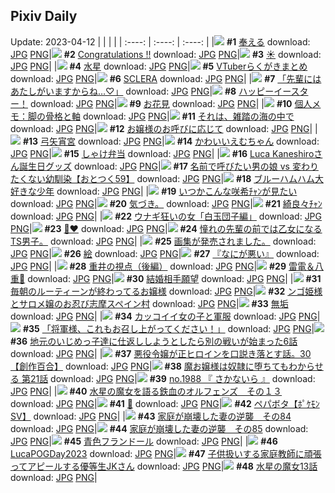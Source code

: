 ## Pixiv Daily
Update: 2023-04-12
|      |      |      |
| :----: | :----: | :----: |
|![](https://pixiv.microyu.workers.dev/c/240x480/img-master/img/2023/04/11/01/45/38/107067067_p0_master1200.jpg) **#1** [奉える](https://www.pixiv.net/artworks/107067067) download: [JPG](https://pixiv.microyu.workers.dev/img-original/img/2023/04/11/01/45/38/107067067_p0.jpg) [PNG](https://pixiv.microyu.workers.dev/img-original/img/2023/04/11/01/45/38/107067067_p0.png)|![](https://pixiv.microyu.workers.dev/c/240x480/img-master/img/2023/04/11/00/00/59/107063859_p0_master1200.jpg) **#2** [Congratulations !!](https://www.pixiv.net/artworks/107063859) download: [JPG](https://pixiv.microyu.workers.dev/img-original/img/2023/04/11/00/00/59/107063859_p0.jpg) [PNG](https://pixiv.microyu.workers.dev/img-original/img/2023/04/11/00/00/59/107063859_p0.png)|![](https://pixiv.microyu.workers.dev/c/240x480/img-master/img/2023/04/10/00/00/10/107033216_p0_master1200.jpg) **#3** [☀](https://www.pixiv.net/artworks/107033216) download: [JPG](https://pixiv.microyu.workers.dev/img-original/img/2023/04/10/00/00/10/107033216_p0.jpg) [PNG](https://pixiv.microyu.workers.dev/img-original/img/2023/04/10/00/00/10/107033216_p0.png)|
|![](https://pixiv.microyu.workers.dev/c/240x480/img-master/img/2023/04/11/00/00/57/107063852_p0_master1200.jpg) **#4** [水星](https://www.pixiv.net/artworks/107063852) download: [JPG](https://pixiv.microyu.workers.dev/img-original/img/2023/04/11/00/00/57/107063852_p0.jpg) [PNG](https://pixiv.microyu.workers.dev/img-original/img/2023/04/11/00/00/57/107063852_p0.png)|![](https://pixiv.microyu.workers.dev/c/240x480/img-master/img/2023/04/11/00/03/23/107064072_p0_master1200.jpg) **#5** [VTuberらくがきまとめ](https://www.pixiv.net/artworks/107064072) download: [JPG](https://pixiv.microyu.workers.dev/img-original/img/2023/04/11/00/03/23/107064072_p0.jpg) [PNG](https://pixiv.microyu.workers.dev/img-original/img/2023/04/11/00/03/23/107064072_p0.png)|![](https://pixiv.microyu.workers.dev/c/240x480/img-master/img/2023/04/11/00/02/25/107064014_p0_master1200.jpg) **#6** [SCLERA](https://www.pixiv.net/artworks/107064014) download: [JPG](https://pixiv.microyu.workers.dev/img-original/img/2023/04/11/00/02/25/107064014_p0.jpg) [PNG](https://pixiv.microyu.workers.dev/img-original/img/2023/04/11/00/02/25/107064014_p0.png)|
|![](https://pixiv.microyu.workers.dev/c/240x480/img-master/img/2023/04/10/08/06/15/107042310_p0_master1200.jpg) **#7** [「先輩にはあたしがいますからね…♡」](https://www.pixiv.net/artworks/107042310) download: [JPG](https://pixiv.microyu.workers.dev/img-original/img/2023/04/10/08/06/15/107042310_p0.jpg) [PNG](https://pixiv.microyu.workers.dev/img-original/img/2023/04/10/08/06/15/107042310_p0.png)|![](https://pixiv.microyu.workers.dev/c/240x480/img-master/img/2023/04/10/00/01/02/107033377_p0_master1200.jpg) **#8** [ハッピーイースター！](https://www.pixiv.net/artworks/107033377) download: [JPG](https://pixiv.microyu.workers.dev/img-original/img/2023/04/10/00/01/02/107033377_p0.jpg) [PNG](https://pixiv.microyu.workers.dev/img-original/img/2023/04/10/00/01/02/107033377_p0.png)|![](https://pixiv.microyu.workers.dev/c/240x480/img-master/img/2023/04/11/06/00/08/107070320_p0_master1200.jpg) **#9** [お花見](https://www.pixiv.net/artworks/107070320) download: [JPG](https://pixiv.microyu.workers.dev/img-original/img/2023/04/11/06/00/08/107070320_p0.jpg) [PNG](https://pixiv.microyu.workers.dev/img-original/img/2023/04/11/06/00/08/107070320_p0.png)|
|![](https://pixiv.microyu.workers.dev/c/240x480/img-master/img/2023/04/11/07/00/05/107071061_p0_master1200.jpg) **#10** [個人メモ：脚の骨格と軸](https://www.pixiv.net/artworks/107071061) download: [JPG](https://pixiv.microyu.workers.dev/img-original/img/2023/04/11/07/00/05/107071061_p0.jpg) [PNG](https://pixiv.microyu.workers.dev/img-original/img/2023/04/11/07/00/05/107071061_p0.png)|![](https://pixiv.microyu.workers.dev/c/240x480/img-master/img/2023/04/10/19/26/16/107054127_p0_master1200.jpg) **#11** [それは、雑踏の海の中で](https://www.pixiv.net/artworks/107054127) download: [JPG](https://pixiv.microyu.workers.dev/img-original/img/2023/04/10/19/26/16/107054127_p0.jpg) [PNG](https://pixiv.microyu.workers.dev/img-original/img/2023/04/10/19/26/16/107054127_p0.png)|![](https://pixiv.microyu.workers.dev/c/240x480/img-master/img/2023/04/11/00/08/33/107064289_p0_master1200.jpg) **#12** [お嬢様のお呼びに応じて](https://www.pixiv.net/artworks/107064289) download: [JPG](https://pixiv.microyu.workers.dev/img-original/img/2023/04/11/00/08/33/107064289_p0.jpg) [PNG](https://pixiv.microyu.workers.dev/img-original/img/2023/04/11/00/08/33/107064289_p0.png)|
|![](https://pixiv.microyu.workers.dev/c/240x480/img-master/img/2023/04/11/00/00/35/107063801_p0_master1200.jpg) **#13** [弓矢宵宮](https://www.pixiv.net/artworks/107063801) download: [JPG](https://pixiv.microyu.workers.dev/img-original/img/2023/04/11/00/00/35/107063801_p0.jpg) [PNG](https://pixiv.microyu.workers.dev/img-original/img/2023/04/11/00/00/35/107063801_p0.png)|![](https://pixiv.microyu.workers.dev/c/240x480/img-master/img/2023/04/10/00/05/12/107033789_p0_master1200.jpg) **#14** [かわいいえむちゃん](https://www.pixiv.net/artworks/107033789) download: [JPG](https://pixiv.microyu.workers.dev/img-original/img/2023/04/10/00/05/12/107033789_p0.jpg) [PNG](https://pixiv.microyu.workers.dev/img-original/img/2023/04/10/00/05/12/107033789_p0.png)|![](https://pixiv.microyu.workers.dev/c/240x480/img-master/img/2023/04/10/20/30/04/107056055_p0_master1200.jpg) **#15** [しゃけ弁当](https://www.pixiv.net/artworks/107056055) download: [JPG](https://pixiv.microyu.workers.dev/img-original/img/2023/04/10/20/30/04/107056055_p0.jpg) [PNG](https://pixiv.microyu.workers.dev/img-original/img/2023/04/10/20/30/04/107056055_p0.png)|
|![](https://pixiv.microyu.workers.dev/c/240x480/img-master/img/2023/04/10/22/30/18/107060370_p0_master1200.jpg) **#16** [Luca Kaneshiroさん誕生日グッズ](https://www.pixiv.net/artworks/107060370) download: [JPG](https://pixiv.microyu.workers.dev/img-original/img/2023/04/10/22/30/18/107060370_p0.jpg) [PNG](https://pixiv.microyu.workers.dev/img-original/img/2023/04/10/22/30/18/107060370_p0.png)|![](https://pixiv.microyu.workers.dev/c/240x480/img-master/img/2023/04/10/12/00/44/107045769_p0_master1200.jpg) **#17** [名前で呼びたい男の娘 vs 変わりたくない幼馴染【おとつく59】](https://www.pixiv.net/artworks/107045769) download: [JPG](https://pixiv.microyu.workers.dev/img-original/img/2023/04/10/12/00/44/107045769_p0.jpg) [PNG](https://pixiv.microyu.workers.dev/img-original/img/2023/04/10/12/00/44/107045769_p0.png)|![](https://pixiv.microyu.workers.dev/c/240x480/img-master/img/2023/04/11/00/01/00/107063862_p0_master1200.jpg) **#18** [ブルーハムハム大好きな少年](https://www.pixiv.net/artworks/107063862) download: [JPG](https://pixiv.microyu.workers.dev/img-original/img/2023/04/11/00/01/00/107063862_p0.jpg) [PNG](https://pixiv.microyu.workers.dev/img-original/img/2023/04/11/00/01/00/107063862_p0.png)|
|![](https://pixiv.microyu.workers.dev/c/240x480/img-master/img/2023/04/11/18/33/02/107081782_p0_master1200.jpg) **#19** [いつかこんな咲希ﾁｬﾝが見たい](https://www.pixiv.net/artworks/107081782) download: [JPG](https://pixiv.microyu.workers.dev/img-original/img/2023/04/11/18/33/02/107081782_p0.jpg) [PNG](https://pixiv.microyu.workers.dev/img-original/img/2023/04/11/18/33/02/107081782_p0.png)|![](https://pixiv.microyu.workers.dev/c/240x480/img-master/img/2023/04/10/07/58/47/107042001_p0_master1200.jpg) **#20** [気づき。](https://www.pixiv.net/artworks/107042001) download: [JPG](https://pixiv.microyu.workers.dev/img-original/img/2023/04/10/07/58/47/107042001_p0.jpg) [PNG](https://pixiv.microyu.workers.dev/img-original/img/2023/04/10/07/58/47/107042001_p0.png)|![](https://pixiv.microyu.workers.dev/c/240x480/img-master/img/2023/04/10/18/31/13/107052611_p0_master1200.jpg) **#21** [綺良々ﾁｬﾝ](https://www.pixiv.net/artworks/107052611) download: [JPG](https://pixiv.microyu.workers.dev/img-original/img/2023/04/10/18/31/13/107052611_p0.jpg) [PNG](https://pixiv.microyu.workers.dev/img-original/img/2023/04/10/18/31/13/107052611_p0.png)|
|![](https://pixiv.microyu.workers.dev/c/240x480/img-master/img/2023/04/10/15/34/53/107049038_p0_master1200.jpg) **#22** [ウナギ狂いの女「白玉団子編」](https://www.pixiv.net/artworks/107049038) download: [JPG](https://pixiv.microyu.workers.dev/img-original/img/2023/04/10/15/34/53/107049038_p0.jpg) [PNG](https://pixiv.microyu.workers.dev/img-original/img/2023/04/10/15/34/53/107049038_p0.png)|![](https://pixiv.microyu.workers.dev/c/240x480/img-master/img/2023/04/11/03/10/18/107068465_p0_master1200.jpg) **#23** [🌹❤](https://www.pixiv.net/artworks/107068465) download: [JPG](https://pixiv.microyu.workers.dev/img-original/img/2023/04/11/03/10/18/107068465_p0.jpg) [PNG](https://pixiv.microyu.workers.dev/img-original/img/2023/04/11/03/10/18/107068465_p0.png)|![](https://pixiv.microyu.workers.dev/c/240x480/img-master/img/2023/04/11/00/00/16/107063751_p0_master1200.jpg) **#24** [憧れの先輩の前では乙女になるTS男子。](https://www.pixiv.net/artworks/107063751) download: [JPG](https://pixiv.microyu.workers.dev/img-original/img/2023/04/11/00/00/16/107063751_p0.jpg) [PNG](https://pixiv.microyu.workers.dev/img-original/img/2023/04/11/00/00/16/107063751_p0.png)|
|![](https://pixiv.microyu.workers.dev/c/240x480/img-master/img/2023/04/11/00/00/30/107063789_p0_master1200.jpg) **#25** [画集が発売されました。](https://www.pixiv.net/artworks/107063789) download: [JPG](https://pixiv.microyu.workers.dev/img-original/img/2023/04/11/00/00/30/107063789_p0.jpg) [PNG](https://pixiv.microyu.workers.dev/img-original/img/2023/04/11/00/00/30/107063789_p0.png)|![](https://pixiv.microyu.workers.dev/c/240x480/img-master/img/2023/04/10/22/36/14/107060584_p0_master1200.jpg) **#26** [絵](https://www.pixiv.net/artworks/107060584) download: [JPG](https://pixiv.microyu.workers.dev/img-original/img/2023/04/10/22/36/14/107060584_p0.jpg) [PNG](https://pixiv.microyu.workers.dev/img-original/img/2023/04/10/22/36/14/107060584_p0.png)|![](https://pixiv.microyu.workers.dev/c/240x480/img-master/img/2023/04/10/00/11/46/107034113_p0_master1200.jpg) **#27** [『なにが悪い』](https://www.pixiv.net/artworks/107034113) download: [JPG](https://pixiv.microyu.workers.dev/img-original/img/2023/04/10/00/11/46/107034113_p0.jpg) [PNG](https://pixiv.microyu.workers.dev/img-original/img/2023/04/10/00/11/46/107034113_p0.png)|
|![](https://pixiv.microyu.workers.dev/c/240x480/img-master/img/2023/04/11/16/52/37/107079601_p0_master1200.jpg) **#28** [重井の視点（後編）](https://www.pixiv.net/artworks/107079601) download: [JPG](https://pixiv.microyu.workers.dev/img-original/img/2023/04/11/16/52/37/107079601_p0.jpg) [PNG](https://pixiv.microyu.workers.dev/img-original/img/2023/04/11/16/52/37/107079601_p0.png)|![](https://pixiv.microyu.workers.dev/c/240x480/img-master/img/2023/04/10/19/03/34/107053487_p0_master1200.jpg) **#29** [雷電＆八重🌸](https://www.pixiv.net/artworks/107053487) download: [JPG](https://pixiv.microyu.workers.dev/img-original/img/2023/04/10/19/03/34/107053487_p0.jpg) [PNG](https://pixiv.microyu.workers.dev/img-original/img/2023/04/10/19/03/34/107053487_p0.png)|![](https://pixiv.microyu.workers.dev/c/240x480/img-master/img/2023/04/11/11/49/09/107074785_p0_master1200.jpg) **#30** [結婚相手願望](https://www.pixiv.net/artworks/107074785) download: [JPG](https://pixiv.microyu.workers.dev/img-original/img/2023/04/11/11/49/09/107074785_p0.jpg) [PNG](https://pixiv.microyu.workers.dev/img-original/img/2023/04/11/11/49/09/107074785_p0.png)|
|![](https://pixiv.microyu.workers.dev/c/240x480/img-master/img/2023/04/10/00/04/08/107033704_p0_master1200.jpg) **#31** [毎朝のルーティーンが終わってるお嬢様](https://www.pixiv.net/artworks/107033704) download: [JPG](https://pixiv.microyu.workers.dev/img-original/img/2023/04/10/00/04/08/107033704_p0.jpg) [PNG](https://pixiv.microyu.workers.dev/img-original/img/2023/04/10/00/04/08/107033704_p0.png)|![](https://pixiv.microyu.workers.dev/c/240x480/img-master/img/2023/04/10/11/23/23/107045058_p0_master1200.jpg) **#32** [ンゴ姫様とサロメ嬢のお忍び志摩スペイン村](https://www.pixiv.net/artworks/107045058) download: [JPG](https://pixiv.microyu.workers.dev/img-original/img/2023/04/10/11/23/23/107045058_p0.jpg) [PNG](https://pixiv.microyu.workers.dev/img-original/img/2023/04/10/11/23/23/107045058_p0.png)|![](https://pixiv.microyu.workers.dev/c/240x480/img-master/img/2023/04/10/18/29/00/107052537_p0_master1200.jpg) **#33** [無垢](https://www.pixiv.net/artworks/107052537) download: [JPG](https://pixiv.microyu.workers.dev/img-original/img/2023/04/10/18/29/00/107052537_p0.jpg) [PNG](https://pixiv.microyu.workers.dev/img-original/img/2023/04/10/18/29/00/107052537_p0.png)|
|![](https://pixiv.microyu.workers.dev/c/240x480/img-master/img/2023/04/10/12/00/19/107045737_p0_master1200.jpg) **#34** [カッコイイ女の子と軍服](https://www.pixiv.net/artworks/107045737) download: [JPG](https://pixiv.microyu.workers.dev/img-original/img/2023/04/10/12/00/19/107045737_p0.jpg) [PNG](https://pixiv.microyu.workers.dev/img-original/img/2023/04/10/12/00/19/107045737_p0.png)|![](https://pixiv.microyu.workers.dev/c/240x480/img-master/img/2023/04/10/00/04/04/107033355_p0_master1200.jpg) **#35** [「将軍様、これもお召し上がってください！」](https://www.pixiv.net/artworks/107033355) download: [JPG](https://pixiv.microyu.workers.dev/img-original/img/2023/04/10/00/04/04/107033355_p0.jpg) [PNG](https://pixiv.microyu.workers.dev/img-original/img/2023/04/10/00/04/04/107033355_p0.png)|![](https://pixiv.microyu.workers.dev/c/240x480/img-master/img/2023/04/11/11/02/48/107074095_p0_master1200.jpg) **#36** [地元のいじめっ子達に仕返ししようとしたら別の戦いが始まった6話](https://www.pixiv.net/artworks/107074095) download: [JPG](https://pixiv.microyu.workers.dev/img-original/img/2023/04/11/11/02/48/107074095_p0.jpg) [PNG](https://pixiv.microyu.workers.dev/img-original/img/2023/04/11/11/02/48/107074095_p0.png)|
|![](https://pixiv.microyu.workers.dev/c/240x480/img-master/img/2023/04/11/23/17/55/107087283_p0_master1200.jpg) **#37** [悪役令嬢が正ヒロインを口説き落とす話。30【創作百合】](https://www.pixiv.net/artworks/107087283) download: [JPG](https://pixiv.microyu.workers.dev/img-original/img/2023/04/11/23/17/55/107087283_p0.jpg) [PNG](https://pixiv.microyu.workers.dev/img-original/img/2023/04/11/23/17/55/107087283_p0.png)|![](https://pixiv.microyu.workers.dev/c/240x480/img-master/img/2023/04/10/00/05/31/107033802_p0_master1200.jpg) **#38** [魔お嬢様は奴隷に堕ちてもわからせる 第21話](https://www.pixiv.net/artworks/107033802) download: [JPG](https://pixiv.microyu.workers.dev/img-original/img/2023/04/10/00/05/31/107033802_p0.jpg) [PNG](https://pixiv.microyu.workers.dev/img-original/img/2023/04/10/00/05/31/107033802_p0.png)|![](https://pixiv.microyu.workers.dev/c/240x480/img-master/img/2023/04/11/12/33/22/107075533_p0_master1200.jpg) **#39** [no.1988 『 さかないら 』](https://www.pixiv.net/artworks/107075533) download: [JPG](https://pixiv.microyu.workers.dev/img-original/img/2023/04/11/12/33/22/107075533_p0.jpg) [PNG](https://pixiv.microyu.workers.dev/img-original/img/2023/04/11/12/33/22/107075533_p0.png)|
|![](https://pixiv.microyu.workers.dev/c/240x480/img-master/img/2023/04/10/00/00/47/107033341_p0_master1200.jpg) **#40** [水星の魔女を語る鉄血のオルフェンズ　その１３](https://www.pixiv.net/artworks/107033341) download: [JPG](https://pixiv.microyu.workers.dev/img-original/img/2023/04/10/00/00/47/107033341_p0.jpg) [PNG](https://pixiv.microyu.workers.dev/img-original/img/2023/04/10/00/00/47/107033341_p0.png)|![](https://pixiv.microyu.workers.dev/c/240x480/img-master/img/2023/04/11/00/00/03/107063711_p0_master1200.jpg) **#41** [🌻](https://www.pixiv.net/artworks/107063711) download: [JPG](https://pixiv.microyu.workers.dev/img-original/img/2023/04/11/00/00/03/107063711_p0.jpg) [PNG](https://pixiv.microyu.workers.dev/img-original/img/2023/04/11/00/00/03/107063711_p0.png)|![](https://pixiv.microyu.workers.dev/c/240x480/img-master/img/2023/04/10/00/00/17/107033250_p0_master1200.jpg) **#42** [ペパボタ【ﾎﾟｹﾓﾝSV】](https://www.pixiv.net/artworks/107033250) download: [JPG](https://pixiv.microyu.workers.dev/img-original/img/2023/04/10/00/00/17/107033250_p0.jpg) [PNG](https://pixiv.microyu.workers.dev/img-original/img/2023/04/10/00/00/17/107033250_p0.png)|
|![](https://pixiv.microyu.workers.dev/c/240x480/img-master/img/2023/04/10/11/58/51/107045649_p0_master1200.jpg) **#43** [家庭が崩壊した妻の逆襲　その84](https://www.pixiv.net/artworks/107045649) download: [JPG](https://pixiv.microyu.workers.dev/img-original/img/2023/04/10/11/58/51/107045649_p0.jpg) [PNG](https://pixiv.microyu.workers.dev/img-original/img/2023/04/10/11/58/51/107045649_p0.png)|![](https://pixiv.microyu.workers.dev/c/240x480/img-master/img/2023/04/11/11/56/35/107074876_p0_master1200.jpg) **#44** [家庭が崩壊した妻の逆襲　その85](https://www.pixiv.net/artworks/107074876) download: [JPG](https://pixiv.microyu.workers.dev/img-original/img/2023/04/11/11/56/35/107074876_p0.jpg) [PNG](https://pixiv.microyu.workers.dev/img-original/img/2023/04/11/11/56/35/107074876_p0.png)|![](https://pixiv.microyu.workers.dev/c/240x480/img-master/img/2023/04/11/00/01/05/107063873_p0_master1200.jpg) **#45** [青色フランドール](https://www.pixiv.net/artworks/107063873) download: [JPG](https://pixiv.microyu.workers.dev/img-original/img/2023/04/11/00/01/05/107063873_p0.jpg) [PNG](https://pixiv.microyu.workers.dev/img-original/img/2023/04/11/00/01/05/107063873_p0.png)|
|![](https://pixiv.microyu.workers.dev/c/240x480/img-master/img/2023/04/10/00/27/18/107034706_p0_master1200.jpg) **#46** [LucaPOGDay2023](https://www.pixiv.net/artworks/107034706) download: [JPG](https://pixiv.microyu.workers.dev/img-original/img/2023/04/10/00/27/18/107034706_p0.jpg) [PNG](https://pixiv.microyu.workers.dev/img-original/img/2023/04/10/00/27/18/107034706_p0.png)|![](https://pixiv.microyu.workers.dev/c/240x480/img-master/img/2023/04/11/00/46/18/107064656_p0_master1200.jpg) **#47** [子供扱いする家庭教師に頑張ってアピールする優等生JKさん](https://www.pixiv.net/artworks/107064656) download: [JPG](https://pixiv.microyu.workers.dev/img-original/img/2023/04/11/00/46/18/107064656_p0.jpg) [PNG](https://pixiv.microyu.workers.dev/img-original/img/2023/04/11/00/46/18/107064656_p0.png)|![](https://pixiv.microyu.workers.dev/c/240x480/img-master/img/2023/04/10/00/15/07/107034271_p0_master1200.jpg) **#48** [水星の魔女13話](https://www.pixiv.net/artworks/107034271) download: [JPG](https://pixiv.microyu.workers.dev/img-original/img/2023/04/10/00/15/07/107034271_p0.jpg) [PNG](https://pixiv.microyu.workers.dev/img-original/img/2023/04/10/00/15/07/107034271_p0.png)|
